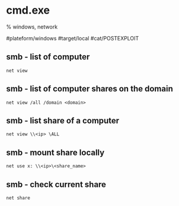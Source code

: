 # cmd.exe
% windows, network

#plateform/windows #target/local #cat/POSTEXPLOIT

## smb - list of computer
```
net view
```

## smb - list of computer shares on the domain
```
net view /all /domain <domain>
```

## smb - list share of a computer
```
net view \\<ip> \ALL
```

## smb - mount share locally
```
net use x: \\<ip>\<share_name>
```

## smb - check current share
```
net share
```
